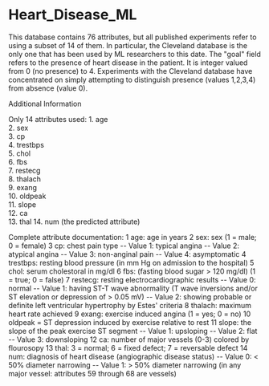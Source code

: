 # Heart_Disease_ML

This database contains 76 attributes, but all published experiments refer to using a subset of 14 of them.  In particular, the Cleveland database is the only one that has been used by ML researchers to this date.  The "goal" field refers to the presence of heart disease in the patient.  It is integer valued from 0 (no presence) to 4. Experiments with the Cleveland database have concentrated on simply attempting to distinguish presence (values 1,2,3,4) from absence (value 0).

Additional Information

Only 14 attributes used:
      1. age       
      2. sex       
      3. cp        
      4. trestbps  
      5. chol      
      6. fbs       
      7. restecg   
      8. thalach   
      9. exang     
      10. oldpeak   
      11. slope    
      12. ca       
      13. thal
      14. num     (the predicted attribute)


Complete attribute documentation:
      1 age: age in years
      2 sex: sex (1 = male; 0 = female)
      3 cp: chest pain type
        -- Value 1: typical angina
        -- Value 2: atypical angina
        -- Value 3: non-anginal pain
        -- Value 4: asymptomatic
     4 trestbps: resting blood pressure (in mm Hg on admission to the hospital)
     5 chol: serum cholestoral in mg/dl
     6 fbs: (fasting blood sugar > 120 mg/dl)  (1 = true; 0 = false)
     7 restecg: resting electrocardiographic results
        -- Value 0: normal
        -- Value 1: having ST-T wave abnormality (T wave inversions and/or ST elevation or depression of > 0.05 mV)
        -- Value 2: showing probable or definite left ventricular hypertrophy by Estes' criteria
     8 thalach: maximum heart rate achieved
     9 exang: exercise induced angina (1 = yes; 0 = no)
     10 oldpeak = ST depression induced by exercise relative to rest
     11 slope: the slope of the peak exercise ST segment
        -- Value 1: upsloping
        -- Value 2: flat
        -- Value 3: downsloping
     12 ca: number of major vessels (0-3) colored by flourosopy
     13 thal: 3 = normal; 6 = fixed defect; 7 = reversable defect
     14 num: diagnosis of heart disease (angiographic disease status)
        -- Value 0: < 50% diameter narrowing
        -- Value 1: > 50% diameter narrowing
        (in any major vessel: attributes 59 through 68 are vessels)
